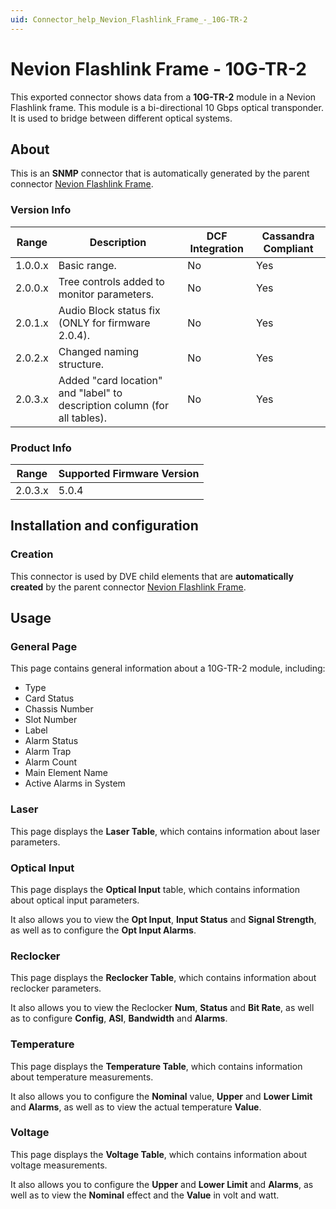 ```yaml
---
uid: Connector_help_Nevion_Flashlink_Frame_-_10G-TR-2
---
```


# Nevion Flashlink Frame - 10G-TR-2

This exported connector shows data from a **10G-TR-2** module in a Nevion Flashlink frame. This module is a bi-directional 10 Gbps optical transponder. It is used to bridge between different optical systems.

## About

This is an **SNMP** connector that is automatically generated by the parent connector [Nevion Flashlink Frame](xref:Connector_help_Nevion_Flashlink_Frame).

### Version Info

| Range     | Description                                                              | DCF Integration     | Cassandra Compliant     |
|------------------|---------------------------------------------------------------------------|---------------------|-------------------------|
| 1.0.0.x          | Basic range.                                                              | No                  | Yes                     |
| 2.0.0.x          | Tree controls added to monitor parameters.                                | No                  | Yes                     |
| 2.0.1.x          | Audio Block status fix (ONLY for firmware 2.0.4).                         | No                  | Yes                     |
| 2.0.2.x          | Changed naming structure.                                                 | No                  | Yes                     |
| 2.0.3.x          | Added "card location" and "label" to description column (for all tables). | No                  | Yes                     |

### Product Info

| Range | Supported Firmware Version |
|------------------|-----------------------------|
| 2.0.3.x          | 5.0.4                       |

## Installation and configuration

### Creation

This connector is used by DVE child elements that are **automatically created** by the parent connector [Nevion Flashlink Frame](xref:Connector_help_Nevion_Flashlink_Frame).

## Usage

### General Page

This page contains general information about a 10G-TR-2 module, including:

- Type
- Card Status
- Chassis Number
- Slot Number
- Label
- Alarm Status
- Alarm Trap
- Alarm Count
- Main Element Name
- Active Alarms in System

### Laser

This page displays the **Laser Table**, which contains information about laser parameters.

### Optical Input

This page displays the **Optical Input** table, which contains information about optical input parameters.

It also allows you to view the **Opt Input**, **Input Status** and **Signal Strength**, as well as to configure the **Opt Input Alarms**.

### Reclocker

This page displays the **Reclocker Table**, which contains information about reclocker parameters.

It also allows you to view the Reclocker **Num**, **Status** and **Bit Rate**, as well as to configure **Config**, **ASI**, **Bandwidth** and **Alarms**.

### Temperature

This page displays the **Temperature Table**, which contains information about temperature measurements.

It also allows you to configure the **Nominal** value, **Upper** and **Lower Limit** and **Alarms**, as well as to view the actual temperature **Value**.

### Voltage

This page displays the **Voltage Table**, which contains information about voltage measurements.

It also allows you to configure the **Upper** and **Lower Limit** and **Alarms**, as well as to view the **Nominal** effect and the **Value** in volt and watt.
